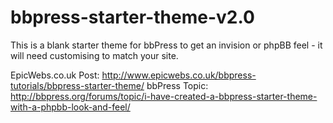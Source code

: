 bbpress-starter-theme-v2.0
==========================

This is a blank starter theme for bbPress to get an invision or phpBB feel - it will need customising to match your site. 

EpicWebs.co.uk Post: http://www.epicwebs.co.uk/bbpress-tutorials/bbpress-starter-theme/
bbPress Topic: http://bbpress.org/forums/topic/i-have-created-a-bbpress-starter-theme-with-a-phpbb-look-and-feel/
